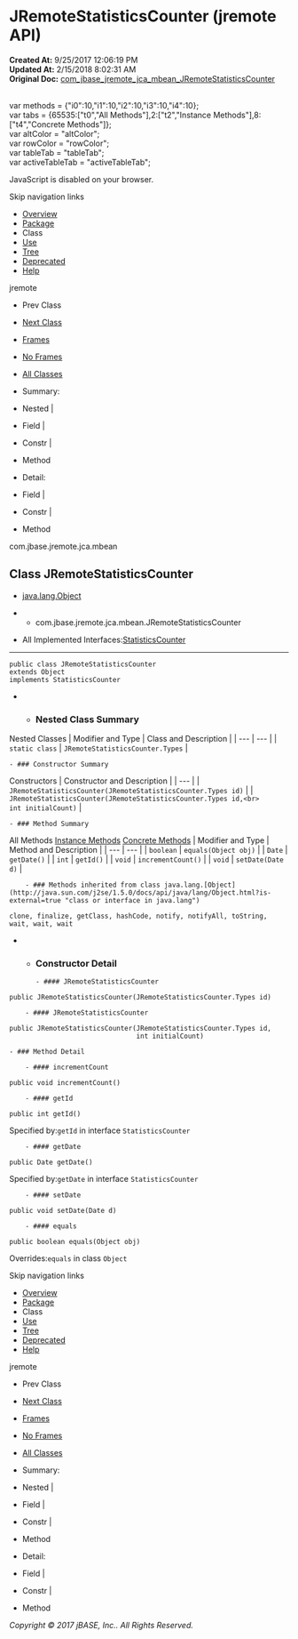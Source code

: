# JRemoteStatisticsCounter (jremote   API)

**Created At:** 9/25/2017 12:06:19 PM  
**Updated At:** 2/15/2018 8:02:31 AM  
**Original Doc:** [com_jbase_jremote_jca_mbean_JRemoteStatisticsCounter](https://docs.jbase.com/39266-mbean/com_jbase_jremote_jca_mbean_JRemoteStatisticsCounter)  

<!--<br>    try {<br>        if (location.href.indexOf('is-external=true') == -1) {<br>            parent.document.title="JRemoteStatisticsCounter (jremote   API)";<br>        }<br>    }<br>    catch(err) {<br>    }<br>//--><br>var methods = {"i0":10,"i1":10,"i2":10,"i3":10,"i4":10};<br>var tabs = {65535:["t0","All Methods"],2:["t2","Instance Methods"],8:["t4","Concrete Methods"]};<br>var altColor = "altColor";<br>var rowColor = "rowColor";<br>var tableTab = "tableTab";<br>var activeTableTab = "activeTableTab";
JavaScript is disabled on your browser.

Skip navigation links

- [Overview](../../../../../overview-summary.html)
- [Package](/39266-mbean/com_jbase_jremote_jca_mbean_package-summary)
- Class
- [Use](/39267-class-use/com_jbase_jremote_jca_mbean_class-use_JRemoteStatisticsCounter)
- [Tree](/39266-mbean/com_jbase_jremote_jca_mbean_package-tree)
- [Deprecated](../../../../../deprecated-list.html)
- [Help](../../../../../help-doc.html)


jremote <br>

- Prev Class
- [Next Class](/39266-mbean/com_jbase_jremote_jca_mbean_JRemoteStatisticsCounter.Types "enum in com.jbase.jremote.jca.mbean")


- [Frames](../../../../../index.html?com/jbase/jremote/jca/mbean//39266-mbean/com_jbase_jremote_jca_mbean_JRemoteStatisticsCounter)
- [No Frames](/39266-mbean/com_jbase_jremote_jca_mbean_JRemoteStatisticsCounter)


- [All Classes](../../../../../allclasses-noframe.html)


<!--<br>  allClassesLink = document.getElementById("allclasses\_navbar\_top");<br>  if(window==top) {<br>    allClassesLink.style.display = "block";<br>  }<br>  else {<br>    allClassesLink.style.display = "none";<br>  }<br>  //-->

- Summary:
- Nested |
- Field |
- Constr |
- Method


- Detail:
- Field |
- Constr |
- Method

com.jbase.jremote.jca.mbean

## Class JRemoteStatisticsCounter

- [java.lang.Object](http://java.sun.com/j2se/1.5.0/docs/api/java/lang/Object.html?is-external=true "class or interface in java.lang")
- - com.jbase.jremote.jca.mbean.JRemoteStatisticsCounter


- All Implemented Interfaces:[StatisticsCounter](/39256-inflow/com_jbase_jremote_io_inflow_StatisticsCounter "interface in com.jbase.jremote.io.inflow")
* * *


```
public class JRemoteStatisticsCounter
extends Object
implements StatisticsCounter
```

- - ### Nested Class Summary


Nested Classes | Modifier and Type | Class and Description |
| --- | --- |
| `static class` | `JRemoteStatisticsCounter.Types`  |


    - ### Constructor Summary


Constructors | Constructor and Description |
| --- |
| `JRemoteStatisticsCounter(JRemoteStatisticsCounter.Types id)`  |
| `JRemoteStatisticsCounter(JRemoteStatisticsCounter.Types id,<br>                        int initialCount)`  |


    - ### Method Summary


All Methods [Instance Methods](javascript:show%282%29;) [Concrete Methods](javascript:show%288%29;) | Modifier and Type | Method and Description |
| --- | --- |
| `boolean` | `equals(Object obj)`  |
| `Date` | `getDate()`  |
| `int` | `getId()`  |
| `void` | `incrementCount()`  |
| `void` | `setDate(Date d)`  |


        - ### Methods inherited from class java.lang.[Object](http://java.sun.com/j2se/1.5.0/docs/api/java/lang/Object.html?is-external=true "class or interface in java.lang")
`clone, finalize, getClass, hashCode, notify, notifyAll, toString, wait, wait, wait`

- - ### Constructor Detail

        - #### JRemoteStatisticsCounter

```
public JRemoteStatisticsCounter(JRemoteStatisticsCounter.Types id)
```


        - #### JRemoteStatisticsCounter

```
public JRemoteStatisticsCounter(JRemoteStatisticsCounter.Types id,
                                int initialCount)
```


    - ### Method Detail

        - #### incrementCount

```
public void incrementCount()
```


        - #### getId

```
public int getId()
```
Specified by:`getId` in interface `StatisticsCounter`


        - #### getDate

```
public Date getDate()
```
Specified by:`getDate` in interface `StatisticsCounter`


        - #### setDate

```
public void setDate(Date d)
```


        - #### equals

```
public boolean equals(Object obj)
```
Overrides:`equals` in class `Object`

Skip navigation links

- [Overview](../../../../../overview-summary.html)
- [Package](/39266-mbean/com_jbase_jremote_jca_mbean_package-summary)
- Class
- [Use](/39267-class-use/com_jbase_jremote_jca_mbean_class-use_JRemoteStatisticsCounter)
- [Tree](/39266-mbean/com_jbase_jremote_jca_mbean_package-tree)
- [Deprecated](../../../../../deprecated-list.html)
- [Help](../../../../../help-doc.html)


jremote <br>

- Prev Class
- [Next Class](/39266-mbean/com_jbase_jremote_jca_mbean_JRemoteStatisticsCounter.Types "enum in com.jbase.jremote.jca.mbean")


- [Frames](../../../../../index.html?com/jbase/jremote/jca/mbean//39266-mbean/com_jbase_jremote_jca_mbean_JRemoteStatisticsCounter)
- [No Frames](/39266-mbean/com_jbase_jremote_jca_mbean_JRemoteStatisticsCounter)


- [All Classes](../../../../../allclasses-noframe.html)


<!--<br>  allClassesLink = document.getElementById("allclasses\_navbar\_bottom");<br>  if(window==top) {<br>    allClassesLink.style.display = "block";<br>  }<br>  else {<br>    allClassesLink.style.display = "none";<br>  }<br>  //-->

- Summary:
- Nested |
- Field |
- Constr |
- Method


- Detail:
- Field |
- Constr |
- Method

*Copyright © 2017 jBASE, Inc.. All Rights Reserved.*
